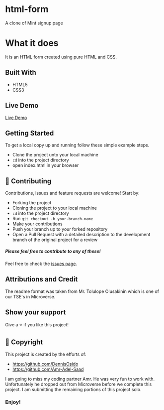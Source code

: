 # html-form
A clone of Mint signup page

# What it does
It is an HTML form created using pure HTML and CSS.

## Built With
- HTML5
- CSS3

## Live Demo

[Live Demo](https://raw.githack.com/DennisOsido/html-form/master/index.html)

## Getting Started

To get a local copy up and running follow these simple example steps.
- Clone the project unto your local machine
- `cd` into the project directory
- open index.html in your browser

## 🤝 Contributing

Contributions, issues and feature requests are welcome! Start by:
* Forking the project
* Cloning the project to your local machine
* `cd` into the project directory
* Run `git checkout -b your-branch-name`
* Make your contributions
* Push your branch up to your forked repository
* Open a Pull Request with a detailed description to the development branch of the original project for a review

##### Please feel free to contribute to any of these!

Feel free to check the [issues page](https://github.com/DennisOsido/html-form/issues).

## Attributions and Credit
The readme format was taken from Mr. Tolulope Olusakinin which is one of our TSE's in Microverse.

## Show your support

Give a ⭐️ if you like this project!

## 📝 Copyright

This project is created by the efforts of:
- https://github.com/DennisOsido
- https://github.com/Amr-Adel-Saad 

I am going to miss my coding partner Amr. He was very fun to work with. 
Unfortunately he dropped out from Microverse before we complete this project.
I am submitting the remaining portions of this project solo.

### Enjoy!

